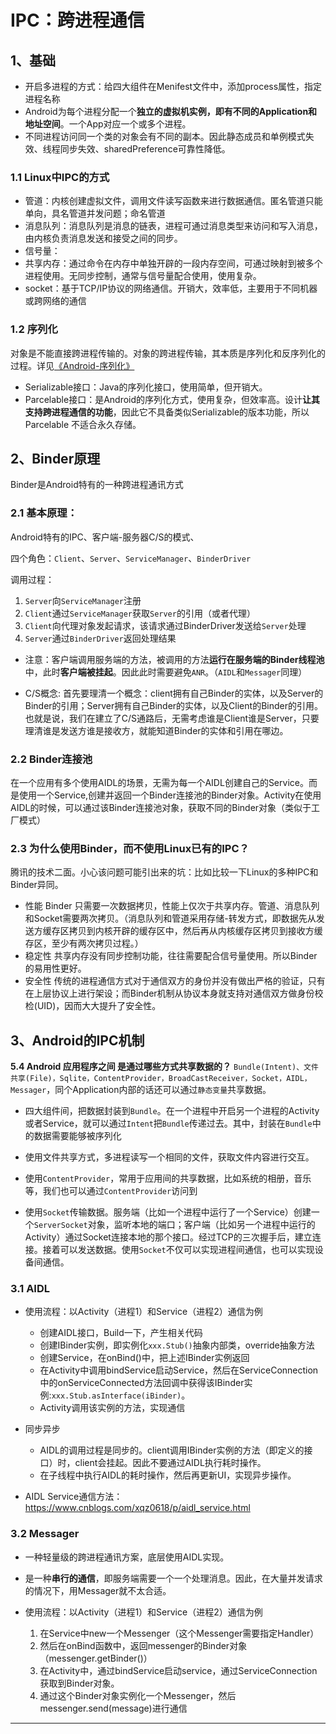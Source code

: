 # IPC：跨进程通信

## 1、基础
- 开启多进程的方式：给四大组件在Menifest文件中，添加process属性，指定进程名称
- Android为每个进程分配一个**独立的虚拟机实例，即有不同的Application和地址空间**。一个App对应一个或多个进程。
- 不同进程访问同一个类的对象会有不同的副本。因此静态成员和单例模式失效、线程同步失效、sharedPreference可靠性降低。

### 1.1 Linux中IPC的方式
- 管道：内核创建虚拟文件，调用文件读写函数来进行数据通信。匿名管道只能单向，具名管道并发问题；命名管道
- 消息队列：消息队列是消息的链表，进程可通过消息类型来访问和写入消息，由内核负责消息发送和接受之间的同步。
- 信号量：
- 共享内存：通过命令在内存中单独开辟的一段内存空间，可通过映射到被多个进程使用。无同步控制，通常与信号量配合使用，使用复杂。
- socket：基于TCP/IP协议的网络通信。开销大，效率低，主要用于不同机器或跨网络的通信


### 1.2 序列化
对象是不能直接跨进程传输的。对象的跨进程传输，其本质是序列化和反序列化的过程。详见[《Android-序列化》](../Android-序列化.md)
- Serializable接口：Java的序列化接口，使用简单，但开销大。
- Parcelable接口：是Android的序列化方式，使用复杂，但效率高。设计**让其支持跨进程通信的功能**，因此它不具备类似Serializable的版本功能，所以Parcelable 不适合永久存储。

## 2、Binder原理
Binder是Android特有的一种跨进程通讯方式
### 2.1 基本原理：
Android特有的IPC、客户端-服务器C/S的模式、

四个角色：```Client```、```Server```、```ServiceManager```、```BinderDriver```

调用过程：
1. ```Server```向```ServiceManager```注册
2. ```Client```通过```ServiceManager```获取```Server```的引用（或者代理）
3. ```Client```向代理对象发起请求，该请求通过BinderDriver发送给```Server```处理
4. ```Server```通过```BinderDriver```返回处理结果

- 注意：客户端调用服务端的方法，被调用的方法**运行在服务端的Binder线程池**中，此时**客户端被挂起**。因此此时需要避免```ANR```。（```AIDL```和```Messager```同理）

- C/S概念:
    首先要理清一个概念：client拥有自己Binder的实体，以及Server的Binder的引用；Server拥有自己Binder的实体，以及Client的Binder的引用。
    也就是说，我们在建立了C/S通路后，无需考虑谁是Client谁是Server，只要理清谁是发送方谁是接收方，就能知道Binder的实体和引用在哪边。

### 2.2 Binder连接池

在一个应用有多个使用AIDL的场景，无需为每一个AIDL创建自己的Service。而是使用一个Service,创建并返回一个Binder连接池的Binder对象。Activity在使用AIDL的时候，可以通过该Binder连接池对象，获取不同的Binder对象（类似于工厂模式）

### 2.3 为什么使用Binder，而不使用Linux已有的IPC？
腾讯的技术二面。小心该问题可能引出来的坑：比如比较一下Linux的多种IPC和Binder异同。
- 性能
 Binder 只需要一次数据拷贝，性能上仅次于共享内存。管道、消息队列和Socket需要两次拷贝。（消息队列和管道采用存储-转发方式，即数据先从发送方缓存区拷贝到内核开辟的缓存区中，然后再从内核缓存区拷贝到接收方缓存区，至少有两次拷贝过程。）
- 稳定性
 共享内存没有同步控制功能，往往需要配合信号量使用。所以Binder的易用性更好。
- 安全性
 传统的进程通信方式对于通信双方的身份并没有做出严格的验证，只有在上层协议上进行架设；而Binder机制从协议本身就支持对通信双方做身份校检(UID)，因而大大提升了安全性。


## 3、Android的IPC机制

**5.4 Android  应用程序之间  是通过哪些方式共享数据的？**
```Bundle(Intent)、文件共享(File)，Sqlite，ContentProvider，BroadCastReceiver，Socket，AIDL，Messager```，同个Application内部的话还可以通过```静态变量```共享数据。

- 四大组件间，把数据封装到```Bundle```。在一个进程中开启另一个进程的Activity或者Service，就可以通过```Intent```把```Bundle```传递过去。其中，封装在```Bundle```中的数据需要能够被序列化

- 使用文件共享方式，多进程读写一个相同的文件，获取文件内容进行交互。

- 使用```ContentProvider```，常用于应用间的共享数据，比如系统的相册，音乐等，我们也可以通过```ContentProvider```访问到

- 使用```Socket```传输数据。服务端（比如一个进程中运行了一个Service）创建一个```ServerSocket```对象，监听本地的端口；客户端（比如另一个进程中运行的Activity）通过Socket连接本地的那个接口。经过TCP的三次握手后，建立连接。接着可以发送数据。使用```Socket```不仅可以实现进程间通信，也可以实现设备间通信。

### 3.1 AIDL
- 使用流程：以Activity（进程1）和Service（进程2）通信为例
	- 创建AIDL接口，Build一下，产生相关代码
	- 创建IBinder实例，即实例化```xxx.Stub()```抽象内部类，override抽象方法
	- 创建Service，在onBind()中，把上述IBinder实例返回
	- 在Activity中调用bindService启动Service，然后在ServiceConnection中的onServiceConnected方法回调中获得该IBinder实例:```xxx.Stub.asInterface(iBinder)```。
	- Activity调用该实例的方法，实现通信

- 同步异步
	- AIDL的调用过程是同步的。client调用IBinder实例的方法（即定义的接口）时，client会挂起。因此不要通过AIDL执行耗时操作。
	- 在子线程中执行AIDL的耗时操作，然后再更新UI，实现异步操作。

- AIDL Service通信方法：
https://www.cnblogs.com/xqz0618/p/aidl_service.html

### 3.2 Messager

- 一种轻量级的跨进程通讯方案，底层使用AIDL实现。

- 是一种**串行的通信**，即服务端需要一个一个处理消息。因此，在大量并发请求的情况下，用Messager就不太合适。

- 使用流程：以Activity（进程1）和Service（进程2）通信为例
	1. 在Service中new一个Messenger（这个Messenger需要指定Handler）
	2. 然后在onBind函数中，返回messenger的Binder对象（messenger.getBinder()）
	3. 在Activity中，通过bindService启动service，通过ServiceConnection获取到Binder对象。
	4. 通过这个Binder对象实例化一个Messenger，然后messenger.send(message)进行通信

----------






